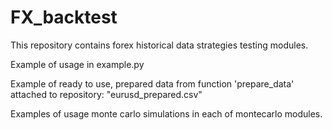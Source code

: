# FX_backtest
This repository contains forex historical data strategies testing modules.

Example of usage in example.py 

Example of ready to use, prepared data from function 'prepare_data' attached to repository: "eurusd_prepared.csv" 

Examples of usage monte carlo simulations in each of montecarlo modules.
